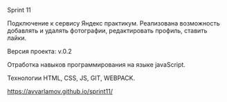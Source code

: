 Sprint 11

Подключение к сервису Яндекс практикум.
Реализована возможность добавлять и удалять фотографии, редактировать профиль, ставить лайки.

Версия проекта: v.0.2

Отработка навыков программирования на языке javaScript.

Технологии HTML, CSS, JS, GIT, WEBPACK.

https://avvarlamov.github.io/sprint11/
